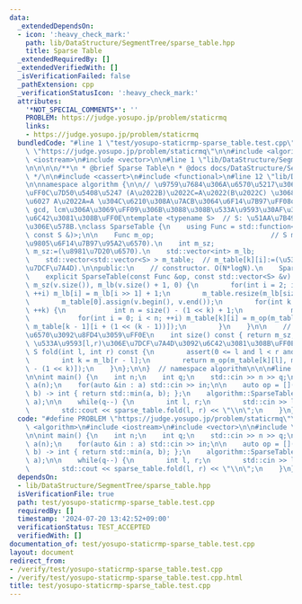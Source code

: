 ```yaml
---
data:
  _extendedDependsOn:
  - icon: ':heavy_check_mark:'
    path: lib/DataStructure/SegmentTree/sparse_table.hpp
    title: Sparse Table
  _extendedRequiredBy: []
  _extendedVerifiedWith: []
  _isVerificationFailed: false
  _pathExtension: cpp
  _verificationStatusIcon: ':heavy_check_mark:'
  attributes:
    '*NOT_SPECIAL_COMMENTS*': ''
    PROBLEM: https://judge.yosupo.jp/problem/staticrmq
    links:
    - https://judge.yosupo.jp/problem/staticrmq
  bundledCode: "#line 1 \"test/yosupo-staticrmp-sparse_table.test.cpp\"\n#define PROBLEM\
    \ \"https://judge.yosupo.jp/problem/staticrmq\"\n\n#include <algorithm>\n#include\
    \ <iostream>\n#include <vector>\n\n#line 1 \"lib/DataStructure/SegmentTree/sparse_table.hpp\"\
    \n\n\n\n/**\n * @brief Sparse Table\n * @docs docs/DataStructure/SegmentTree/sparse_table.md\n\
    \ */\n\n#include <cassert>\n#include <functional>\n#line 12 \"lib/DataStructure/SegmentTree/sparse_table.hpp\"\
    \n\nnamespace algorithm {\n\n// \u9759\u7684\u306A\u6570\u5217\u306B\u5BFE\u3057\
    \uFF0C\u7D50\u5408\u5247 (A\u2022B)\u2022C=A\u2022(B\u2022C) \u3068\u51AA\u7B49\
    \u6027 A\u2022A=A \u304C\u6210\u308A\u7ACB\u3064\u6F14\u7B97\uFF08or, min, max,\
    \ gcd, lcm\u306A\u3069\uFF09\u306B\u3088\u308B\u533A\u9593\u30AF\u30A8\u30EA\u3092\
    \u6C42\u3081\u308B\uFF0E\ntemplate <typename S>  // S: \u51AA\u7B49\u534A\u7FA4\
    \u306E\u578B.\nclass SparseTable {\n    using Func = std::function<S(const S &,\
    \ const S &)>;\n\n    Func m_op;                             // S m_op(S,S):=(\u4E8C\
    \u9805\u6F14\u7B97\u95A2\u6570).\n    int m_sz;                              //\
    \ m_sz:=(\u8981\u7D20\u6570).\n    std::vector<int> m_lb;                 // m_lb[x]:=floor(log2(x)).\n\
    \    std::vector<std::vector<S> > m_table;  // m_table[k][i]:=(\u533A\u9593[i,i+2^k)\u306E\
    \u7DCF\u7A4D).\n\npublic:\n    // constructor. O(N*logN).\n    SparseTable() {}\n\
    \    explicit SparseTable(const Func &op, const std::vector<S> &v) : m_op(op),\
    \ m_sz(v.size()), m_lb(v.size() + 1, 0) {\n        for(int i = 2; i <= size();\
    \ ++i) m_lb[i] = m_lb[i >> 1] + 1;\n        m_table.resize(m_lb[size()] + 1);\n\
    \        m_table[0].assign(v.begin(), v.end());\n        for(int k = 1; k <= m_lb[size()];\
    \ ++k) {\n            int n = size() - (1 << k) + 1;\n            m_table[k].resize(n);\n\
    \            for(int i = 0; i < n; ++i) m_table[k][i] = m_op(m_table[k - 1][i],\
    \ m_table[k - 1][i + (1 << (k - 1))]);\n        }\n    }\n\n    // \u8981\u7D20\
    \u6570\u3092\u8FD4\u3059\uFF0E\n    int size() const { return m_sz; }\n    //\
    \ \u533A\u9593[l,r)\u306E\u7DCF\u7A4D\u3092\u6C42\u3081\u308B\uFF0EO(1).\n   \
    \ S fold(int l, int r) const {\n        assert(0 <= l and l < r and r <= size());\n\
    \        int k = m_lb[r - l];\n        return m_op(m_table[k][l], m_table[k][r\
    \ - (1 << k)]);\n    }\n};\n\n}  // namespace algorithm\n\n\n#line 8 \"test/yosupo-staticrmp-sparse_table.test.cpp\"\
    \n\nint main() {\n    int n;\n    int q;\n    std::cin >> n >> q;\n\n    std::vector<int>\
    \ a(n);\n    for(auto &in : a) std::cin >> in;\n\n    auto op = [](int a, int\
    \ b) -> int { return std::min(a, b); };\n    algorithm::SparseTable<int> sparse_table(op,\
    \ a);\n\n    while(q--) {\n        int l, r;\n        std::cin >> l >> r;\n\n\
    \        std::cout << sparse_table.fold(l, r) << \"\\n\";\n    }\n}\n"
  code: "#define PROBLEM \"https://judge.yosupo.jp/problem/staticrmq\"\n\n#include\
    \ <algorithm>\n#include <iostream>\n#include <vector>\n\n#include \"../lib/DataStructure/SegmentTree/sparse_table.hpp\"\
    \n\nint main() {\n    int n;\n    int q;\n    std::cin >> n >> q;\n\n    std::vector<int>\
    \ a(n);\n    for(auto &in : a) std::cin >> in;\n\n    auto op = [](int a, int\
    \ b) -> int { return std::min(a, b); };\n    algorithm::SparseTable<int> sparse_table(op,\
    \ a);\n\n    while(q--) {\n        int l, r;\n        std::cin >> l >> r;\n\n\
    \        std::cout << sparse_table.fold(l, r) << \"\\n\";\n    }\n}\n"
  dependsOn:
  - lib/DataStructure/SegmentTree/sparse_table.hpp
  isVerificationFile: true
  path: test/yosupo-staticrmp-sparse_table.test.cpp
  requiredBy: []
  timestamp: '2024-07-20 13:42:52+09:00'
  verificationStatus: TEST_ACCEPTED
  verifiedWith: []
documentation_of: test/yosupo-staticrmp-sparse_table.test.cpp
layout: document
redirect_from:
- /verify/test/yosupo-staticrmp-sparse_table.test.cpp
- /verify/test/yosupo-staticrmp-sparse_table.test.cpp.html
title: test/yosupo-staticrmp-sparse_table.test.cpp
---
```

